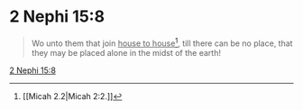 # 2 Nephi 15:8

> Wo unto them that join <u>house to house</u>[^a], till there can be no place, that they may be placed alone in the midst of the earth!

[2 Nephi 15:8](https://www.churchofjesuschrist.org/study/scriptures/bofm/2-ne/15?lang=eng&id=p8#p8)


[^a]: [[Micah 2.2|Micah 2:2.]]
